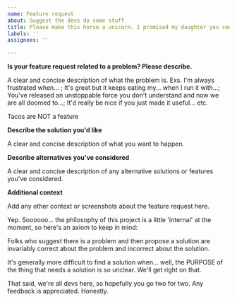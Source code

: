 ```yaml
---
name: Feature request
about: Suggest the devs do some stuff
title: Please make this horse a unicorn. I promised my daughter you could.
labels: ''
assignees: ''

---
```


**Is your feature request related to a problem? Please describe.**

A clear and concise description of what the problem is. Exs. I'm always frustrated when... ; It's great but it keeps eating my... when I run it with...; You've released an unstoppable force you don't understand and now we are all doomed to...; It'd really be nice if you just made it useful... etc.

Tacos are NOT a feature

**Describe the solution you'd like**

A clear and concise description of what you want to happen.

**Describe alternatives you've considered**

A clear and concise description of any alternative solutions or features you've considered.

**Additional context**

Add any other context or screenshots about the feature request here.

Yep. Soooooo... the philosophy of this project is a little 'internal' at the moment, so here's an axiom to keep in mind:

Folks who suggest there is a problem and then propose a solution are invariably correct about the problem and incorrect about the solution. 

It's generally more difficult to find a solution when... well, the PURPOSE of the thing that needs a solution is so unclear. We'll get right on that.

That said, we're all devs here, so hopefully you go two for two. Any feedback is appreciated. Honestly.
